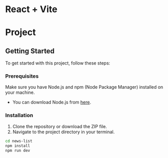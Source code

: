 # React + Vite

# Project 


## Getting Started

To get started with this project, follow these steps:

### Prerequisites

Make sure you have Node.js and npm (Node Package Manager) installed on your machine.

- You can download Node.js from [here](https://nodejs.org/).

### Installation

1. Clone the repository or download the ZIP file.
2. Navigate to the project directory in your terminal.

```bash
cd news-list
npm install
npm run dev




